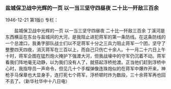 ### 盐城保卫战中光辉的一页  以一当三坚守四昼夜  二十比一歼敌三百余

1946-12-21
第1版()
专栏：

　　盐城保卫战中光辉的一页
    以一当三坚守四昼夜
    二十比一歼敌三百余
    丁溪河是东西横亘在东台与盐城间的大河，是我阻止进犯蒋军的第一条防线。在这条防线的一个总渡口，我勇字部队战士们以不足蒋军十分之三兵力阻止蒋军一个团，坚守了整整四天四夜，消灭蒋军在三百以上，而自己只伤亡十余人。十一月二十六日上午十时，蒋军企图在猛烈炮火掩护下强渡大河，但我战壕中的守军仍沉着不动。蒋军看我们阵地毫无动静，以为我们没有人了，就搭起浮桥抢渡。正当他们赶到浮桥中心时，我指导员一声命令，但见几十个手榴弹像连珠炮似的在蒋军中爆炸开来，神枪手马保章也大显身手，连打死七个蒋军，浮桥顿时炸为数段，三十余蒋军再也回不去了。（新华社华中十八日电）
